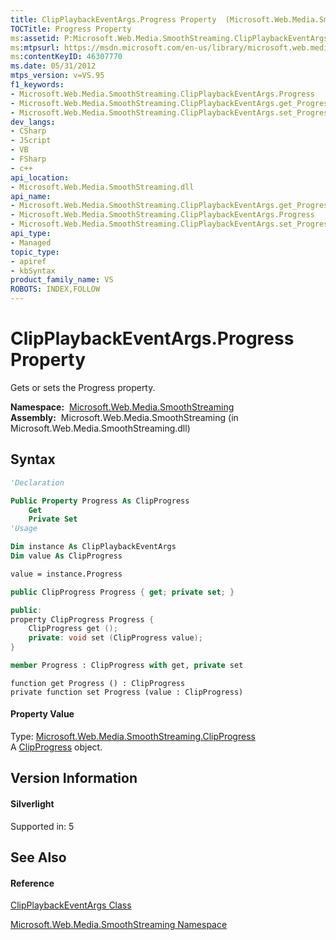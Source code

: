 ```yaml
---
title: ClipPlaybackEventArgs.Progress Property  (Microsoft.Web.Media.SmoothStreaming)
TOCTitle: Progress Property
ms:assetid: P:Microsoft.Web.Media.SmoothStreaming.ClipPlaybackEventArgs.Progress
ms:mtpsurl: https://msdn.microsoft.com/en-us/library/microsoft.web.media.smoothstreaming.clipplaybackeventargs.progress(v=VS.95)
ms:contentKeyID: 46307770
ms.date: 05/31/2012
mtps_version: v=VS.95
f1_keywords:
- Microsoft.Web.Media.SmoothStreaming.ClipPlaybackEventArgs.Progress
- Microsoft.Web.Media.SmoothStreaming.ClipPlaybackEventArgs.get_Progress
- Microsoft.Web.Media.SmoothStreaming.ClipPlaybackEventArgs.set_Progress
dev_langs:
- CSharp
- JScript
- VB
- FSharp
- c++
api_location:
- Microsoft.Web.Media.SmoothStreaming.dll
api_name:
- Microsoft.Web.Media.SmoothStreaming.ClipPlaybackEventArgs.get_Progress
- Microsoft.Web.Media.SmoothStreaming.ClipPlaybackEventArgs.Progress
- Microsoft.Web.Media.SmoothStreaming.ClipPlaybackEventArgs.set_Progress
api_type:
- Managed
topic_type:
- apiref
- kbSyntax
product_family_name: VS
ROBOTS: INDEX,FOLLOW
---
```


# ClipPlaybackEventArgs.Progress Property

Gets or sets the Progress property.

**Namespace:**  [Microsoft.Web.Media.SmoothStreaming](microsoft-web-media-smoothstreaming-namespace_1.md)  
**Assembly:**  Microsoft.Web.Media.SmoothStreaming (in Microsoft.Web.Media.SmoothStreaming.dll)

## Syntax

``` vb
'Declaration

Public Property Progress As ClipProgress
    Get
    Private Set
'Usage

Dim instance As ClipPlaybackEventArgs
Dim value As ClipProgress

value = instance.Progress
```

``` csharp
public ClipProgress Progress { get; private set; }
```

``` c++
public:
property ClipProgress Progress {
    ClipProgress get ();
    private: void set (ClipProgress value);
}
```

``` fsharp
member Progress : ClipProgress with get, private set
```

``` jscript
function get Progress () : ClipProgress
private function set Progress (value : ClipProgress)
```

#### Property Value

Type: [Microsoft.Web.Media.SmoothStreaming.ClipProgress](clipprogress-enumeration-microsoft-web-media-smoothstreaming_1.md)  
A [ClipProgress](clipprogress-enumeration-microsoft-web-media-smoothstreaming_1.md) object.

## Version Information

#### Silverlight

Supported in: 5  

## See Also

#### Reference

[ClipPlaybackEventArgs Class](clipplaybackeventargs-class-microsoft-web-media-smoothstreaming_1.md)

[Microsoft.Web.Media.SmoothStreaming Namespace](microsoft-web-media-smoothstreaming-namespace_1.md)

